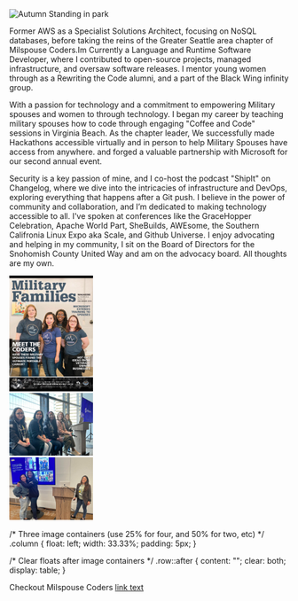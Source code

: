 <!DOCTYPE html>
<html>


<div> <img src="assets/images/CMP_8142.jpg" class="img-responsive" width="300" height="600" alt="Autumn Standing in park"> </div>

  
<p> Former AWS as a Specialist Solutions Architect, focusing on NoSQL databases, before taking the reins of the Greater Seattle area chapter of Milspouse Coders.Im Currently a Language and Runtime Software Developer, where I contributed to open-source projects, managed infrastructure, and oversaw software releases. I mentor young women through as a Rewriting the Code alumni, and a part of the Black Wing infinity group. 

With a passion for technology and a commitment to empowering Military spouses and women to through technology.  I began my career by teaching military spouses how to code through engaging "Coffee and Code" sessions in Virginia Beach. As the chapter leader, We successfully made Hackathons accessible virtually and in person to help Military Spouses have access from anywhere.  and forged a valuable partnership with Microsoft for our second annual event.

Security is a key passion of mine, and I co-host the podcast "ShipIt" on Changelog, where we dive into the intricacies of infrastructure and DevOps, exploring everything that happens after a Git push. I believe in the power of community and collaboration, and I’m dedicated to making technology accessible to all. I've spoken at conferences like the GraceHopper Celebration, Apache World Part, SheBuilds, AWEsome, the Southern Califronia Linux Expo aka Scale, and Github Universe. I enjoy advocating and helping in my community, I sit on the Board of Directors for the Snohomish County United Way and am on the advocacy board. All thoughts are my own.
</p>

<head>
<style>
  
* {
  box-sizing: border-box;
}

.column {
  float: left;
  width: 33.33%;
  padding: 5px;
}

/* Clearfix (clear floats) */
.row::after {
  content: "";
  clear: both;
  display: table;
}
</style>
</head>
<body>
  
<div class="row">
  <div class="column">
    <img src="assets/images/1709920352022.jpeg"  alt="magazine cover" style="width:30%">
  </div>
  <div class="column">
    <img src="assets/images/1710897068179.jpeg" alt="Forest" style="width:30%">
  </div>
  <div class="column">
    <img src="assets/images/1710874014854.jpeg" alt="Mountains" style="width:30%">
  </div>
</div>


</body>
</html>



/* Three image containers (use 25% for four, and 50% for two, etc) */
.column {
  float: left;
  width: 33.33%;
  padding: 5px;
}

/* Clear floats after image containers */
.row::after {
  content: "";
  clear: both;
  display: table;
}


Checkout Milspouse Coders <a href="here">[link text](https://milspousecoders.org)</a>
